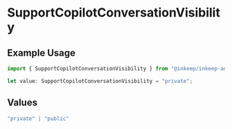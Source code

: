 # SupportCopilotConversationVisibility

## Example Usage

```typescript
import { SupportCopilotConversationVisibility } from "@inkeep/inkeep-analytics/models/components";

let value: SupportCopilotConversationVisibility = "private";
```

## Values

```typescript
"private" | "public"
```